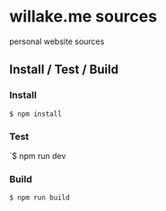 # willake.me sources

personal website sources

## Install / Test / Build

### Install

`$ npm install`

### Test

`$ npm run dev

### Build

`$ npm run build`
